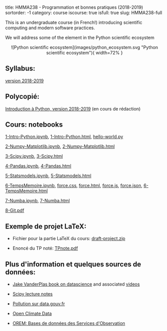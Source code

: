 title: HMMA238 - Programmation et bonnes pratiques (2018-2019)
sortorder: -1
category: course
iscourse: true
isfull: true
slug: HMMA238-full


This is an undergraduate course (in French!) introducing scientific computing and modern software practices.

We will address some of the element in the Python scientific ecosystem

<center>
![Python scientific ecosystem](images/python_ecosystem.svg "Python scientific ecosystem"){ width=72% }
</center>

## Syllabus:
[version 2018-2019](/enseignement/Montpellier/HMMA238/syllabus_HMMA238_18_19.pdf)

## Polycopié:
[Introduction à Python, version 2018-2019](/enseignement/Montpellier/HLMA310/IntroPython.pdf) (en cours de rédaction)


## Cours: notebooks
[1-Intro-Python.ipynb](/enseignement/Montpellier/HMMA238/1-Intro-Python.ipynb),
[1-Intro-Python.html](https://nbviewer.jupyter.org/url/josephsalmon.eu/enseignement/Montpellier/HMMA238/1-Intro-Python.ipynb?flush_cache=true),
[hello-world.py](/enseignement/Montpellier/HMMA238/hello-world.py)

[2-Numpy-Matplotlib.ipynb](/enseignement/Montpellier/HMMA238/2-Numpy-Matplotlib.ipynb), [2-Numpy-Matplotlib.html](https://nbviewer.jupyter.org/url/josephsalmon.eu/enseignement/Montpellier/HMMA238/2-Numpy-Matplotlib.ipynb?flush_cache=true)

[3-Scipy.ipynb](/enseignement/Montpellier/HMMA238/3-Scipy.ipynb), [3-Scipy.html](https://nbviewer.jupyter.org/url/josephsalmon.eu/enseignement/Montpellier/HMMA238/3-Scipy.ipynb?flush_cache=true)

[4-Pandas.ipynb](/enseignement/Montpellier/HMMA238/4-Pandas.ipynb), [4-Pandas.html](https://nbviewer.jupyter.org/url/josephsalmon.eu/enseignement/Montpellier/HMMA238/4-Pandas.ipynb?flush_cache=true)

[5-Statsmodels.ipynb](/enseignement/Montpellier/HMMA238/5-Statsmodels.ipynb), [5-Statsmodels.html](https://nbviewer.jupyter.org/url/josephsalmon.eu/enseignement/Montpellier/HMMA238/5-Statsmodels.ipynb?flush_cache=true)

[6-TempsMemoire.ipynb](/enseignement/Montpellier/HMMA238/6-TempsMemoire.ipynb), [force.css](/enseignement/Montpellier/HMMA238/force.css), [force.html](/enseignement/Montpellier/HMMA238/force.html), [force.js](/enseignement/Montpellier/HMMA238/force.js), [force.json](/enseignement/Montpellier/HMMA238/force.json), [6-TempsMemoire.html](https://nbviewer.jupyter.org/url/josephsalmon.eu/enseignement/Montpellier/HMMA238/6-TempsMemoire.ipynb?flush_cache=true)


[7-Numba.ipynb](/enseignement/Montpellier/HMMA238/7-Numba.ipynb), [7-Numba.html](https://nbviewer.jupyter.org/url/josephsalmon.eu/enseignement/Montpellier/HMMA238/7-Numba.ipynb?flush_cache=true)

[8-Git.pdf](/enseignement/Montpellier/HMMA238/8-Git.pdf)



## Exemple de projet LaTeX:

- Fichier pour la partie LaTeX du cours: [draft-project.zip](/enseignement/Montpellier/HMMA238/draft-project.zip)

- Enoncé du TP noté: [TPnote.pdf](/enseignement/Montpellier/HMMA238/TPnote.pdf)

## Plus d'information et quelques sources de données:

- [Jake VanderPlas book on datascience](https://jakevdp.github.io/PythonDataScienceHandbook/)
and associated
[videos](http://jakevdp.github.io/blog/2017/03/03/reproducible-data-analysis-in-jupyter/)

- [Scipy lecture notes](https://www.scipy-lectures.org/)

- [Pollution sur data.gouv.fr](https://www.data.gouv.fr/fr/datasets/donnees-temps-reel-de-mesure-des-concentrations-de-polluants-atmospheriques-reglementes-1/)

- [Open Climate Data](http://openclimatedata.net)

- [OREM: Bases de données des Services d'Observation](https://data.oreme.org/observation)